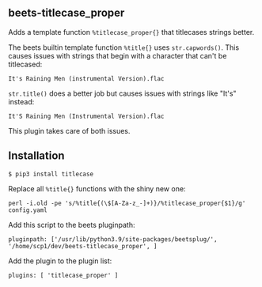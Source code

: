 beets-titlecase_proper
----------------------

Adds a template function `%titlecase_proper{}` that titlecases
strings better.

The beets builtin template function `%title{}` uses `str.capwords()`.
This causes issues with strings that begin with a character that can't
be titlecased:

`
It's Raining Men (instrumental Version).flac
`

`str.title()` does a better job but causes issues with strings like
"It's" instead:

`
It'S Raining Men (Instrumental Version).flac
`

This plugin takes care of both issues.

Installation
------------

`$ pip3 install titlecase`

Replace all `%title{}` functions with the shiny new one:

`
perl -i.old -pe 's/%title{(\$[A-Za-z_-]+)}/%titlecase_proper{$1}/g' config.yaml
`

Add this script to the beets pluginpath:


`
pluginpath: ['/usr/lib/python3.9/site-packages/beetsplug/',
             '/home/scp1/dev/beets-titlecase_proper',
            ]
`

Add the plugin to the plugin list:

`
plugins: [
  'titlecase_proper'
]
`
